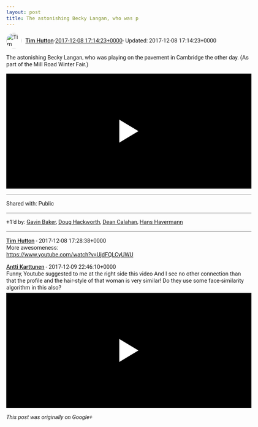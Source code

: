 ```yaml
---
layout: post
title: The astonishing Becky Langan, who was p
---
```


<html><head><meta charset="utf-8"><title>The astonishing Becky Langan, who was playing on the pavement in Cambridge th...</title><style>body {font: 11pt Roboto, Arial, sans-serif; max-width: 640px; margin: 24px;}.author-photo {border-radius: 50%; margin-right: 10px; width: 40px;}.author {font-weight: 500;}.main-content {margin: 15px 0 15px;}.post-title {font-weight: bold;}.location {display: block; margin-top: 15px;}.location img {float: left; margin-right: 5px; width: 20px;}.media-link {display: inline-block; max-width: 100%; vertical-align: top;}.media-link p {margin-top: 5px; max-height: 4em; overflow: scroll;}.media {max-height: 100vh; max-width: 100%;}.video-placeholder {background: black; display: flex; height: 300px; max-width: 100%; width: 640px;}.play-icon {border-bottom: 30px solid transparent; border-left: 50px solid white; border-top: 30px solid transparent; color: white; margin: auto;}.album {max-height: 800px; overflow: scroll; width: calc(100vw - 48px);}.album .media-link {margin-right: 5px; max-width: 250px;}.album .media {max-height: 250px;}.link-embed {border-top: 1px solid lightgrey; display: block; margin-top: 20px;}.link-embed img {max-width: 100%;}.inline-link-embed {display: block;}.inline-link-embed img {vertical-align: middle;}.link-title {display: inline-block; font-size: medium; font-weight: 300; padding-left: 1em;}.reshare-attribution {display: block; font-weight: bold; margin-bottom: 10px;}.poll-image {margin-bottom: 5px; max-height: 300px; max-width: 500px;}.poll-choice {align-items: center; display: flex; margin-bottom: 5px; max-width: 500px;}.poll-choice-percentage {background-color: lightblue; height: 100%; left: 0; position: absolute; z-index: -1;}.poll-choice-selected {margin-right: 5px;}.poll-choice-results {border: 1px solid lightgray; border-radius: 5px; display: flex; line-height: 40px; overflow: hidden; padding: 0 8px; position: relative;}.poll-choice-results, .poll-choice-description {flex-grow: 1; margin-right: 10px;}.poll-choice-image {width: 100%;}.poll-choice-image, .poll-choice-image img {max-height: 40px; max-width: 100px;}.poll-choice-votes {max-height: 100px; overflow: auto;}.plus-entity-embed {color: black; display: block; text-decoration: none;}.plus-entity-embed-cover-photo {max-height: 300px; max-width: 100%;}.plus-entity-embed-info {padding: 0 1em 1em;}.plus-entity-embed-info h2 {font-weight: 500; margin: 10px 0;}.plus-entity-embed-info p {font-size: small; margin: 0;}.collection-owner-avatar {border-radius: 50%; border: 2px solid white; height: 40px; margin-top: -22px;}.visibility {padding: 1em 0; border-top: 1px solid grey;}.post-activity {padding: 1em 0; border-top: 1px solid grey;}.comments {border-top: 1px solid gray; padding-top: 1em;}.comment + .comment {margin-top: 1em;}.comment .media-link, .comment .inline-link-embed {margin-top: 5px;}</style></head><body><div style="margin-bottom:1em;"><div style="display:flex; align-items:center"><img class="author-photo" src="https://lh4.googleusercontent.com/-epo4ZZKNqEw/AAAAAAAAAAI/AAAAAAAAVSU/qu3LpcHEnoQ/s64-c/photo.jpg" alt="Tim Hutton"><a href="https://plus.google.com/+TimHutton" target="_blank" class="author">Tim Hutton</a> - <a target="_blank" href="https://plus.google.com/+TimHutton/posts/dZdiMHdrZRe">2017-12-08 17:14:23+0000</a><span> - Updated: 2017-12-08 17:14:23+0000</span></div><div class="main-content">The astonishing Becky Langan, who was playing on the pavement in Cambridge the other day. (As part of the Mill Road Winter Fair.)</div><a href="https://www.youtube.com/watch?v=VnB0HRmYvJw" target="_blank" class="media-link"><div class="video-placeholder" title="Video"><span class="play-icon"></span></div></a></div><div class="visibility">Shared with: Public</div><div class="post-activity"><div class="plus-oners">+1'd by: <a href="https://plus.google.com/+GavinBaker">Gavin Baker</a>, <a href="https://plus.google.com/111750881748363551870">Doug Hackworth</a>, <a href="https://plus.google.com/+DeanCalahan">Dean Calahan</a>, <a href="https://plus.google.com/101745241027004457169">Hans Havermann</a></div></div><div class="comments"><div class="comment"><a target="_blank" href="https://plus.google.com/+TimHutton" class="author">Tim Hutton</a><span class="time"> - 2017-12-08 17:28:38+0000</span><div class="comment-content">More awesomeness:<br><a rel="nofollow" target="_blank" href="https://www.youtube.com/watch?v=UjdFQLCyUWU" class="ot-anchor bidi_isolate" jslog="10929; track:click" dir="ltr">https://www.youtube.com/watch?v=UjdFQLCyUWU</a></div></div><div class="comment"><a target="_blank" href="https://plus.google.com/106646965729861035188" class="author">Antti Karttunen</a><span class="time"> - 2017-12-09 22:46:10+0000</span><div class="comment-content">Funny, Youtube suggested to me at the right side this video   And I see no other connection than that the profile and the hair-style of that woman is very similar! Do they use some face-similarity algorithm in this also?<br></div><a href="https://www.youtube.com/watch?v=iFTWM7HV2UI" target="_blank" class="media-link"><div class="video-placeholder" title="Video"><span class="play-icon"></span></div></a></div></div></body></html>

<i>This post was originally on Google+</i>